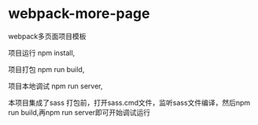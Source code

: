 # webpack-more-page
webpack多页面项目模板


项目运行
npm install,

项目打包
npm run build,

项目本地调试
npm run server,

本项目集成了sass
打包前，打开sass.cmd文件，监听sass文件编译，然后npm run build,再npm run server即可开始调试运行
